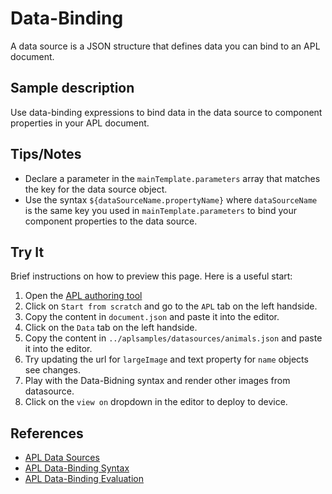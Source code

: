 # Data-Binding

A data source is a JSON structure that defines data you can bind to an APL document.

## Sample description

Use data-binding expressions to bind data in the data source to component properties in your APL document.

## Tips/Notes

- Declare a parameter in the `mainTemplate.parameters` array that matches the key for the data source object.
- Use the syntax `${dataSourceName.propertyName}` where `dataSourceName` is the same key you used in `mainTemplate.parameters` to bind your component properties to the data source.

## Try It

Brief instructions on how to preview this page.  Here is a useful start:

1. Open the [APL authoring tool](https://developer.amazon.com/alexa/console/ask/displays)
1. Click on `Start from scratch` and go to the `APL` tab on the left handside.
1. Copy the content in `document.json` and paste it into the editor.
1. Click on the `Data` tab on the left handside.
1. Copy the content in `../aplsamples/datasources/animals.json` and paste it into the editor.
1. Try updating the url for `largeImage` and text property for `name` objects see changes.
1. Play with the Data-Bidning syntax and render other images from datasource.
1. Click on the `view on` dropdown in the editor to deploy to device.

## References

- [APL Data Sources](https://developer.amazon.com/en-US/docs/alexa/alexa-presentation-language/apl-data-source.html)
- [APL Data-Binding Syntax](https://developer.amazon.com/en-US/docs/alexa/alexa-presentation-language/apl-data-binding-syntax.html)
- [APL Data-Binding Evaluation](https://developer.amazon.com/en-US/docs/alexa/alexa-presentation-language/apl-data-binding-evaluation-v1.html)